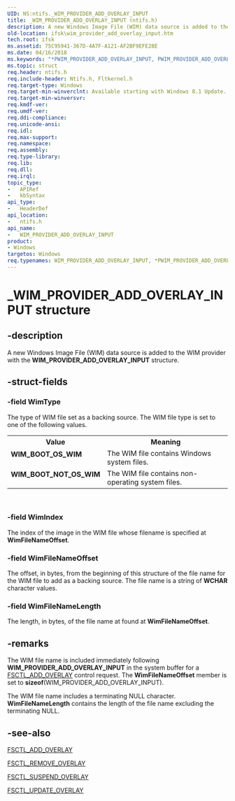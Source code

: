 ```yaml
---
UID: NS:ntifs._WIM_PROVIDER_ADD_OVERLAY_INPUT
title: _WIM_PROVIDER_ADD_OVERLAY_INPUT (ntifs.h)
description: A new Windows Image File (WIM) data source is added to the WIM provider with the WIM_PROVIDER_ADD_OVERLAY_INPUT structure.
old-location: ifsk\wim_provider_add_overlay_input.htm
tech.root: ifsk
ms.assetid: 75C95941-367D-4A7F-A121-AF2BF9EFE28E
ms.date: 04/16/2018
ms.keywords: "*PWIM_PROVIDER_ADD_OVERLAY_INPUT, PWIM_PROVIDER_ADD_OVERLAY_INPUT, PWIM_PROVIDER_ADD_OVERLAY_INPUT structure pointer [Installable File System Drivers], WIM_BOOT_NOT_OS_WIM, WIM_BOOT_OS_WIM, WIM_PROVIDER_ADD_OVERLAY_INPUT, WIM_PROVIDER_ADD_OVERLAY_INPUT structure [Installable File System Drivers], _WIM_PROVIDER_ADD_OVERLAY_INPUT, ifsk.wim_provider_add_overlay_input, ntifs/PWIM_PROVIDER_ADD_OVERLAY_INPUT, ntifs/WIM_PROVIDER_ADD_OVERLAY_INPUT"
ms.topic: struct
req.header: ntifs.h
req.include-header: Ntifs.h, Fltkernel.h
req.target-type: Windows
req.target-min-winverclnt: Available starting with Windows 8.1 Update.
req.target-min-winversvr: 
req.kmdf-ver: 
req.umdf-ver: 
req.ddi-compliance: 
req.unicode-ansi: 
req.idl: 
req.max-support: 
req.namespace: 
req.assembly: 
req.type-library: 
req.lib: 
req.dll: 
req.irql: 
topic_type:
-	APIRef
-	kbSyntax
api_type:
-	HeaderDef
api_location:
-	ntifs.h
api_name:
-	WIM_PROVIDER_ADD_OVERLAY_INPUT
product:
- Windows
targetos: Windows
req.typenames: WIM_PROVIDER_ADD_OVERLAY_INPUT, *PWIM_PROVIDER_ADD_OVERLAY_INPUT
---
```


# _WIM_PROVIDER_ADD_OVERLAY_INPUT structure


## -description


A new Windows Image File (WIM) data source is added to the WIM provider with the <b>WIM_PROVIDER_ADD_OVERLAY_INPUT</b> structure.


## -struct-fields




### -field WimType

The type of WIM file set as a backing source. The WIM file type is set to one of the following values.

<table>
<tr>
<th>Value</th>
<th>Meaning</th>
</tr>
<tr>
<td width="40%"><a id="_WIM_BOOT_OS_WIM"></a><a id="_wim_boot_os_wim"></a><dl>
<dt><b> WIM_BOOT_OS_WIM</b></dt>
</dl>
</td>
<td width="60%">
The WIM file contains Windows system files.

</td>
</tr>
<tr>
<td width="40%"><a id="_WIM_BOOT_NOT_OS_WIM"></a><a id="_wim_boot_not_os_wim"></a><dl>
<dt><b> WIM_BOOT_NOT_OS_WIM</b></dt>
</dl>
</td>
<td width="60%">
The WIM file contains non-operating system files.

</td>
</tr>
</table>
 


### -field WimIndex

The index of the image in the WIM file whose filename is specified at <b>WimFileNameOffset</b>.


### -field WimFileNameOffset

The offset, in bytes, from the beginning of this structure of the file name for the WIM file to add as a backing source. The file name is a string of <b>WCHAR</b> character values.


### -field WimFileNameLength

The length, in bytes, of the file name at found at  <b>WimFileNameOffset</b>.


## -remarks



The WIM file name is included immediately following <b>WIM_PROVIDER_ADD_OVERLAY_INPUT</b> in the system buffer for a <a href="https://msdn.microsoft.com/library/windows/hardware/dn632437">FSCTL_ADD_OVERLAY</a> control request. The <b>WimFileNameOffset</b> member is set to <b>sizeof</b>(WIM_PROVIDER_ADD_OVERLAY_INPUT).

The WIM file name includes a terminating NULL character. <b>WimFileNameLength</b> contains the length of the file name excluding the terminating NULL.




## -see-also




<a href="https://msdn.microsoft.com/library/windows/hardware/dn632437">FSCTL_ADD_OVERLAY</a>



<a href="https://msdn.microsoft.com/library/windows/hardware/dn632442">FSCTL_REMOVE_OVERLAY</a>



<a href="https://msdn.microsoft.com/library/windows/hardware/mt426735">FSCTL_SUSPEND_OVERLAY</a>



<a href="https://msdn.microsoft.com/library/windows/hardware/dn632445">FSCTL_UPDATE_OVERLAY</a>
 

 


